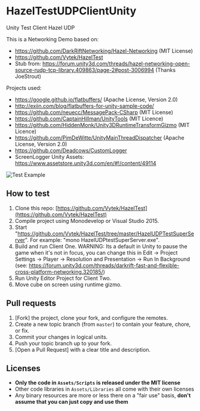 # HazelTestUDPClientUnity
Unity Test Client Hazel UDP 

This is a Networking Demo based on:

- https://github.com/DarkRiftNetworking/Hazel-Networking (MIT License)
- https://github.com/Vytek/HazelTest
- Stub from: https://forum.unity3d.com/threads/hazel-networking-open-source-rudp-tcp-library.409863/page-2#post-3006994 (Thanks JoeStrout)

Projects used:

- https://google.github.io/flatbuffers/ (Apache License, Version 2.0)
- http://exiin.com/blog/flatbuffers-for-unity-sample-code/
- https://github.com/neuecc/MessagePack-CSharp (MIT License)
- https://github.com/CaptainHillman/UnityTools (MIT Licence)
- https://github.com/HiddenMonk/Unity3DRuntimeTransformGizmo (MIT Licence)
- https://github.com/PimDeWitte/UnityMainThreadDispatcher (Apache License, Version 2.0)
- https://github.com/Deadcows/CustomLogger
- ScreenLogger Unity Assets: https://www.assetstore.unity3d.com/en/#!/content/49114

![Test Example](https://github.com/Vytek/HazelTestUDPClientUnity/blob/master/Images/2017-08-04%2010_29_34.gif)

## How to test

1. Clone this repo: [https://github.com/Vytek/HazelTest](https://github.com/Vytek/HazelTest)
2. Compile project using Monodevelop or Visual Studio 2015.
3. Start "https://github.com/Vytek/HazelTest/tree/master/HazelUDPTestSuperServer". For example: "mono HazelUDPtestSuperServer.exe".
4. Build and run Client One. WARNING: Its a default in Unity to pause the game when it's not in focus, you can change this in Edit -> Project Settings -> Player -> Resolution and Presentation -> Run In Background (see: https://forum.unity3d.com/threads/darkrift-fast-and-flexible-cross-platform-networking.320185/)
5. Run Unity Editor Project for Client Two.
6. Move cube on screen using runtime gizmo.

## Pull requests

 1. [Fork] the project, clone your fork, and configure the remotes.
 2. Create a new topic branch (from `master`) to contain your feature,
 chore, or fix.
 3. Commit your changes in logical units.
 4. Push your topic branch up to your fork.
 5. [Open a Pull Request] with a clear title and description.
 
 ## Licenses

 - **Only the code in `Assets/Scripts` is released under the MIT license**
 - Other code libraries in `Assets/Libraries` all come with their own licenses
 - Any binary resources are more or less there on a "fair use" basis, **don't assume that you can just copy and use them**
